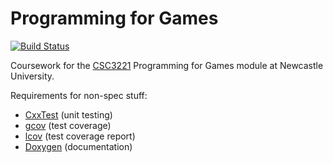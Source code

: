 Programming for Games
=====================

[![Build Status](https://travis-ci.org/DanNixon/CSC3221_ProgrammingForGames.svg?branch=master)](https://travis-ci.org/DanNixon/CSC3221_ProgrammingForGames)

Coursework for the
[CSC3221](http://www.ncl.ac.uk/module-catalogue/module.php?code=CSC3221)
Programming for Games module at Newcastle University.

Requirements for non-spec stuff:

- [CxxTest](http://cxxtest.com) (unit testing)
- [gcov](https://gcc.gnu.org/onlinedocs/gcc/Gcov.html) (test coverage)
- [lcov](http://ltp.sourceforge.net/coverage/lcov.php) (test coverage report)
- [Doxygen](http://www.doxygen.org) (documentation)
